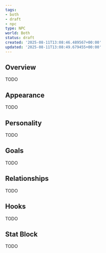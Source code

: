 ```yaml
---
tags:
- both
- draft
- npc
type: NPC
world: Both
status: draft
created: '2025-08-11T13:08:46.489567+00:00'
updated: '2025-08-11T13:08:49.679455+00:00'
---
```



## Overview

TODO
## Appearance

TODO
## Personality

TODO
## Goals

TODO
## Relationships

TODO
## Hooks

TODO
## Stat Block

TODO
